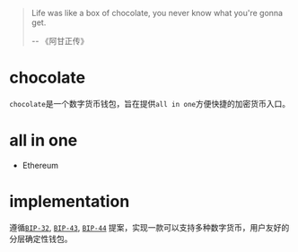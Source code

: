 > Life was like a box of chocolate, you never know what you're gonna get.
>
>-- 《阿甘正传》

# chocolate

`chocolate`是一个数字货币钱包，旨在提供`all in one`方便快捷的加密货币入口。

# all in one

* Ethereum

# implementation

遵循[`BIP-32`](https://github.com/bitcoin/bips/blob/master/bip-0032.mediawiki), [`BIP-43`](https://github.com/bitcoin/bips/blob/master/bip-0043.mediawiki), [`BIP-44`](https://github.com/bitcoin/bips/blob/master/bip-0044.mediawiki) 提案，实现一款可以支持多种数字货币，用户友好的分层确定性钱包。